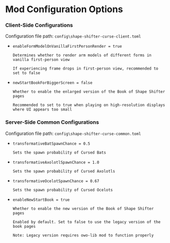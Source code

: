 # Mod Configuration Options

### Client-Side Configurations

Configuration file path: `config\shape-shifter-curse-client.toml`

- `enableFormModelOnVanillaFirstPersonRender = true`
      
      Determines whether to render arm models of different forms in vanilla first-person view

      If experiencing frame drops in first-person view, recommended to set to false

- `newStartBookForBiggerScreen = false`
      
      Whether to enable the enlarged version of the Book of Shape Shifter pages

      Recommended to set to true when playing on high-resolution displays where UI appears too small

### Server-Side Common Configurations

Configuration file path: `config\shape-shifter-curse-common.toml`

- `transformativeBatSpawnChance = 0.5`
      
      Sets the spawn probability of Cursed Bats

- `transformativeAxolotlSpawnChance = 1.0`
      
      Sets the spawn probability of Cursed Axolotls

- `transformativeOcelotSpawnChance = 0.67`
      
      Sets the spawn probability of Cursed Ocelots

- `enableNewStartBook = true`
      
      Whether to enable the new version of the Book of Shape Shifter pages

      Enabled by default. Set to false to use the legacy version of the book pages
      
      Note: Legacy version requires owo-lib mod to function properly
